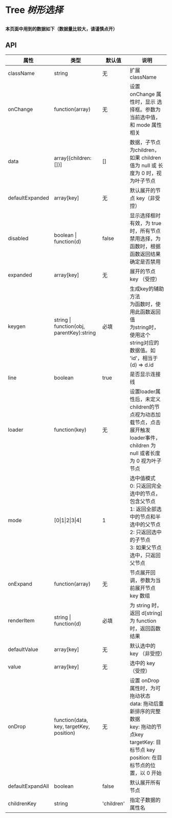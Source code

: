 # Tree *树形选择*

## 

#### 本页面中用到的数据如下（数据量比较大，请谨慎点开）
<example name="data" />

<example />

## API

| 属性 | 类型 | 默认值 | 说明 |
| --- | --- | --- | --- |
| className | string | 无 | 扩展className |
| onChange | function(array) | 无 | 设置 onChange 属性时，显示 选择框。参数为当前选中值，和 mode 属性相关 |
| data | array[{children:[]}] | [] | 数据，子节点为children，如果 children 值为 null 或 长度为 0 时，视为叶子节点 |
| defaultExpanded | array\[key] | 无 | 默认展开的节点 key（非受控） |
| disabled | boolean \| function(d) | false | 显示选择框时有效，为 true 时，所有节点禁用选择，为函数时，根据函数返回结果确定是否禁用 |
| expanded | array\[key] | 无 | 展开的节点 key （受控） |
| keygen | string \| function(obj, parentKey):string | 必填 | 生成key的辅助方法<br />为函数时，使用此函数返回值<br />为string时，使用这个string对应的数据值。如 'id'，相当于 (d) => d.id |
| line | boolean | true | 是否显示连接线 |
| loader | function(key) | 无 | 设置loader属性后，未定义children的节点视为动态加载节点，点击展开触发 loader事件，children 为 null 或者长度为 0 视为叶子节点 |
| mode | \[0\|1\|2\|3\|4] | 1 | 选中值模式<br />0: 只返回完全选中的节点，包含父节点<br />1: 返回全部选中的节点和半选中的父节点<br />2: 只返回选中的子节点<br />3: 如果父节点选中，只返回父节点 |
| onExpand | function(array) | 无 | 节点展开回调，参数为当前展开节点 key 数组 |
| renderItem | string \| function(d) | 必填 | 为 string 时，返回 d\[string]<br />为 function 时，返回函数结果 |
| defaultValue | array\[key] | 无 | 默认选中的 key （非受控） | 
| value | array\[key] | 无 | 选中的 key （受控） | 
| onDrop | function(data, key, targetKey, position) | 无 | 设置 onDrop 属性时，为可拖动状态<br />data: 拖动后重新排序的完整数据<br />key: 拖动的节点key<br />targetKey: 目标节点 key<br />position: 在目标节点的位置，以 0 开始 | 
| defaultExpandAll | boolean | false | 默认展开所有节点 | 
| childrenKey | string | 'children' | 指定子数据的属性名 | 